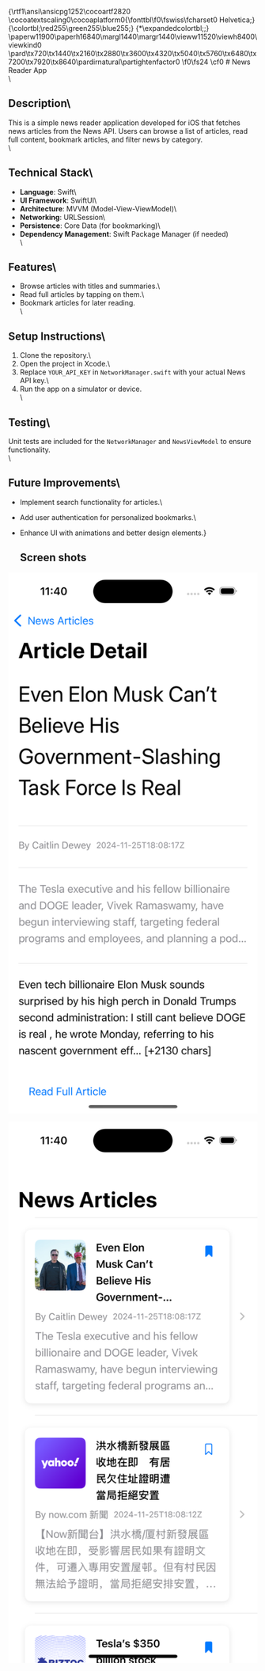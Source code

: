 {\rtf1\ansi\ansicpg1252\cocoartf2820
\cocoatextscaling0\cocoaplatform0{\fonttbl\f0\fswiss\fcharset0 Helvetica;}
{\colortbl;\red255\green255\blue255;}
{\*\expandedcolortbl;;}
\paperw11900\paperh16840\margl1440\margr1440\vieww11520\viewh8400\viewkind0
\pard\tx720\tx1440\tx2160\tx2880\tx3600\tx4320\tx5040\tx5760\tx6480\tx7200\tx7920\tx8640\pardirnatural\partightenfactor0
\f0\fs24 \cf0 # News Reader App\
\
## Description\
This is a simple news reader application developed for iOS that fetches news articles from the News API. Users can browse a list of articles, read full content, bookmark articles, and filter news by category.\
\
## Technical Stack\
- **Language**: Swift\
- **UI Framework**: SwiftUI\
- **Architecture**: MVVM (Model-View-ViewModel)\
- **Networking**: URLSession\
- **Persistence**: Core Data (for bookmarking)\
- **Dependency Management**: Swift Package Manager (if needed)\
\
## Features\
- Browse articles with titles and summaries.\
- Read full articles by tapping on them.\
- Bookmark articles for later reading.\
\
## Setup Instructions\
1. Clone the repository.\
2. Open the project in Xcode.\
3. Replace `YOUR_API_KEY` in `NetworkManager.swift` with your actual News API key.\
4. Run the app on a simulator or device.\
\
## Testing\
Unit tests are included for the `NetworkManager` and `NewsViewModel` to ensure functionality.\
\
## Future Improvements\
- Implement search functionality for articles.\
- Add user authentication for personalized bookmarks.\
- Enhance UI with animations and better design elements.}

  ## Screen shots
  
<p align="center"><img src="Simulator Screenshot - iPhone 16 - 2024-11-26 at 23.40.53.png" width="1000"></p>
<p align="center"><img src="Simulator Screenshot - iPhone 16 - 2024-11-26 at 23.40.49.png" width="1000"></p>
